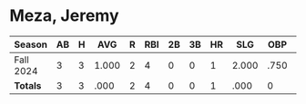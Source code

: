 # Meza, Jeremy

| Season      | AB          | H           | AVG         | R           | RBI         | 2B          | 3B          | HR          | SLG         | OBP         | RSP         | SAF         | K           | BB          | PO          | A           | E           | FAVE        | IP          | H           | K           | BB          | R           | ER          | ERA         
| ----------- | ----------- | ----------- | ----------- | ----------- | ----------- | ----------- | ----------- | ----------- | ----------- | ----------- | ----------- | ----------- | ----------- | ----------- | ----------- | ----------- | ----------- | ----------- | ----------- | ----------- | ----------- | ----------- | ----------- | ----------- | ----------- 
| Fall 2024   | 3           | 3           | 1.000       | 2           | 4           | 0           | 0           | 1           | 2.000       | .750        | 1.000       | 1           | 0           | 0           | 0           | 0           | 0           | .000        | 0           | 0           | 0           | 0           | 0           | 0           | .000        
| **Totals**  | 3           | 3           | .000        | 2           | 4           | 0           | 0           | 1           | .000        | 0           | 0           | 1           | 0           | 0           | 0           | 0           | 0           | 0           | 0.0         | 0           | 0           | 0           | 0           | 0           | 0           
